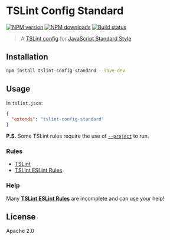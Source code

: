 # TSLint Config Standard

[![NPM version](https://img.shields.io/npm/v/tslint-config-standard.svg?style=flat)](https://npmjs.org/package/tslint-config-standard)
[![NPM downloads](https://img.shields.io/npm/dm/tslint-config-standard.svg?style=flat)](https://npmjs.org/package/tslint-config-standard)
[![Build status](https://img.shields.io/travis/blakeembrey/tslint-config-standard.svg?style=flat)](https://travis-ci.org/blakeembrey/tslint-config-standard)

> A [TSLint config](https://palantir.github.io/tslint/usage/tslint-json/) for [JavaScript Standard Style](http://standardjs.com/)

## Installation

```sh
npm install tslint-config-standard --save-dev
```

## Usage

In `tslint.json`:

```json
{
  "extends": "tslint-config-standard"
}
```

**P.S.** Some TSLint rules require the use of [`--project`](https://palantir.github.io/tslint/usage/cli/#cli-usage) to run.

### Rules

- [TSLint](https://www.npmjs.com/package/tslint)
- [TSLint ESLint Rules](https://www.npmjs.com/package/tslint-eslint-rules)

### Help

Many [**TSLint ESLint Rules**](https://github.com/buzinas/tslint-eslint-rules#rules-copied-from-the-eslint-website) are incomplete and can use your help!

## License

Apache 2.0
